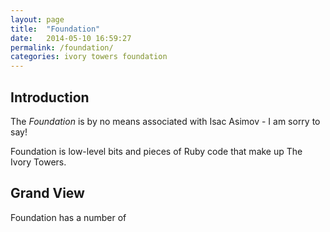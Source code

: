 ```yaml
---
layout: page
title:  "Foundation"
date:   2014-05-10 16:59:27
permalink: /foundation/
categories: ivory towers foundation
---
```


## Introduction

The _Foundation_ is by no means associated with Isac Asimov - I am sorry to say!

Foundation is low-level bits and pieces of Ruby code that make up The Ivory Towers.

## Grand View

Foundation has a number of 